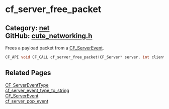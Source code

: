 [](../header.md ':include')

# cf_server_free_packet

Category: [net](/api_reference?id=net)  
GitHub: [cute_networking.h](https://github.com/RandyGaul/cute_framework/blob/master/include/cute_networking.h)  
---

Frees a payload packet from a [CF_ServerEvent](/net/cf_serverevent.md).

```cpp
CF_API void CF_CALL cf_server_free_packet(CF_Server* server, int client_index, void* data);
```

## Related Pages

[CF_ServerEventType](/net/cf_servereventtype.md)  
[cf_server_event_type_to_string](/net/cf_server_event_type_to_string.md)  
[CF_ServerEvent](/net/cf_serverevent.md)  
[cf_server_pop_event](/net/cf_server_pop_event.md)  

